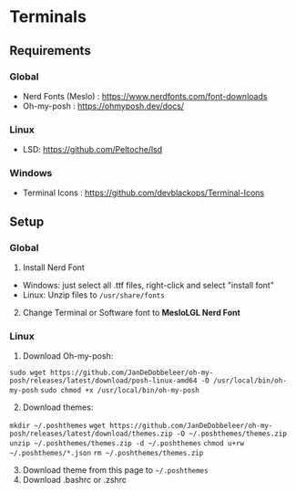 # Terminals

## Requirements
### Global
- Nerd Fonts (Meslo) : https://www.nerdfonts.com/font-downloads
- Oh-my-posh : https://ohmyposh.dev/docs/

### Linux
- LSD: https://github.com/Peltoche/lsd

### Windows
- Terminal Icons : https://github.com/devblackops/Terminal-Icons

## Setup
### Global
1. Install Nerd Font
- Windows: just select all .ttf files, right-click and select "install font"
- Linux: Unzip files to `/usr/share/fonts`

2. Change Terminal or Software font to **MesloLGL Nerd Font**

### Linux
1. Download Oh-my-posh:

`sudo wget https://github.com/JanDeDobbeleer/oh-my-posh/releases/latest/download/posh-linux-amd64 -O /usr/local/bin/oh-my-posh`
`sudo chmod +x /usr/local/bin/oh-my-posh`

2. Download themes:

`mkdir ~/.poshthemes`
`wget https://github.com/JanDeDobbeleer/oh-my-posh/releases/latest/download/themes.zip -O ~/.poshthemes/themes.zip`
`unzip ~/.poshthemes/themes.zip -d ~/.poshthemes`
`chmod u+rw ~/.poshthemes/*.json`
`rm ~/.poshthemes/themes.zip`

3. Download theme from this page to `~/.poshthemes`
4. Download .bashrc or .zshrc
